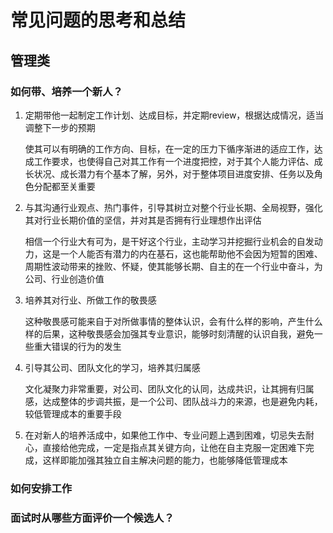 # 常见问题的思考和总结

## 管理类

### 如何带、培养一个新人？

1. 定期带他一起制定工作计划、达成目标，并定期review，根据达成情况，适当调整下一步的预期

   使其可以有明确的工作方向、目标，在一定的压力下循序渐进的适应工作，达成工作要求，也使得自己对其工作有一个进度把控，对于其个人能力评估、成长状况、成长潜力有个基本了解，另外，对于整体项目进度安排、任务以及角色分配都至关重要

2. 与其沟通行业观点、热门事件，引导其树立对整个行业长期、全局视野，强化其对行业长期价值的坚信，并对其是否拥有行业理想作出评估

   相信一个行业大有可为，是干好这个行业，主动学习并挖掘行业机会的自发动力，这是一个人能否有潜力的内在基石，这也能帮助他不会因为短暂的困难、周期性波动带来的挫败、怀疑，使其能够长期、自主的在一个行业中奋斗，为公司、行业创造价值

3. 培养其对行业、所做工作的敬畏感

   这种敬畏感可能来自于对所做事情的整体认识，会有什么样的影响，产生什么样的后果，这种敬畏感会加强其专业意识，能够时刻清醒的认识自我，避免一些重大错误的行为的发生

4. 引导其公司、团队文化的学习，培养其归属感

   文化凝聚力非常重要，对公司、团队文化的认同，达成共识，让其拥有归属感，达成整体的步调共振，是一个公司、团队战斗力的来源，也是避免内耗，较低管理成本的重要手段

5. 在对新人的培养活成中，如果他工作中、专业问题上遇到困难，切忌失去耐心，直接给他完成，一定是指点其关键方向，让他在自主克服一定困难下完成，这样即能加强其独立自主解决问题的能力，也能够降低管理成本

### 如何安排工作

### 面试时从哪些方面评价一个候选人？

